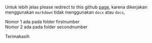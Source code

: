 Untuk lebih jelas please redirect to this github [page](https://github.com/leak107/sec_midterm), karena dikerjakan menggunakan `markdown` tidak menggunakan `docx` atau `docs`,

Nomor 1 ada pada folder firstnumber  
Nomor 2 ada pada folder secondnumber

Terimakasih
